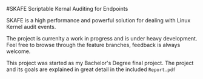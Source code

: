 #SKAFE
Scriptable Kernal Auditing for Endpoints

SKAFE is a high performance and powerful solution for dealing with Linux Kernel audit events.  

The project is currenlty a work in progress and is under heavy development. Feel free to browse through the feature branches, feedback is always welcome.  

This project was started as my Bachelor's Degree final project. The project and its goals are explained in great detail in the included `Report.pdf`
